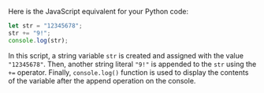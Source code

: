 Here is the JavaScript equivalent for your Python code:

```javascript
let str = "12345678";
str += "9!";
console.log(str);
```

In this script, a string variable `str` is created and assigned with the value `"12345678"`. Then, another string literal `"9!"` is appended to the `str` using the `+=` operator. Finally, `console.log()` function is used to display the contents of the variable after the append operation on the console.
